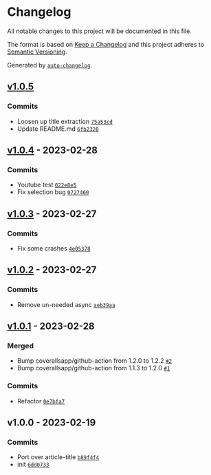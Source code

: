 # Changelog

All notable changes to this project will be documented in this file.

The format is based on [Keep a Changelog](https://keepachangelog.com/en/1.0.0/)
and this project adheres to [Semantic Versioning](https://semver.org/spec/v2.0.0.html).

Generated by [`auto-changelog`](https://github.com/CookPete/auto-changelog).

## [v1.0.5](https://github.com/hifiwi-fi/extract-meta/compare/v1.0.4...v1.0.5)

### Commits

- Loosen up title extraction [`75a53cd`](https://github.com/hifiwi-fi/extract-meta/commit/75a53cdbaef7b56d2231772f3d73a2c2730bf495)
- Update README.md [`6fb2320`](https://github.com/hifiwi-fi/extract-meta/commit/6fb23200db320387b72f75c63d45e6536e819401)

## [v1.0.4](https://github.com/hifiwi-fi/extract-meta/compare/v1.0.3...v1.0.4) - 2023-02-28

### Commits

- Youtube test [`022e8e5`](https://github.com/hifiwi-fi/extract-meta/commit/022e8e5516a1245f3dd69290d435f9b820999348)
- Fix selection bug [`0727460`](https://github.com/hifiwi-fi/extract-meta/commit/0727460f36f689429d842c08884e36dfa79393e4)

## [v1.0.3](https://github.com/hifiwi-fi/extract-meta/compare/v1.0.2...v1.0.3) - 2023-02-27

### Commits

- Fix some crashes [`4e05378`](https://github.com/hifiwi-fi/extract-meta/commit/4e053782233ef4199a2d9f35ab562f5acf02c39f)

## [v1.0.2](https://github.com/hifiwi-fi/extract-meta/compare/v1.0.1...v1.0.2) - 2023-02-27

### Commits

- Remove un-needed async [`aeb39aa`](https://github.com/hifiwi-fi/extract-meta/commit/aeb39aa1d73a19429490041cca783d97be8c2fca)

## [v1.0.1](https://github.com/hifiwi-fi/extract-meta/compare/v1.0.0...v1.0.1) - 2023-02-28

### Merged

- Bump coverallsapp/github-action from 1.2.0 to 1.2.2 [`#2`](https://github.com/hifiwi-fi/extract-meta/pull/2)
- Bump coverallsapp/github-action from 1.1.3 to 1.2.0 [`#1`](https://github.com/hifiwi-fi/extract-meta/pull/1)

### Commits

- Refactor [`0e7bfa7`](https://github.com/hifiwi-fi/extract-meta/commit/0e7bfa747dada51e447648bb37f4412b1c6fc6ec)

## v1.0.0 - 2023-02-19

### Commits

- Port over article-title [`b89f4f4`](https://github.com/hifiwi-fi/extract-meta/commit/b89f4f4292f3ddc1a32e27407ef3036072964831)
- init [`6dd0733`](https://github.com/hifiwi-fi/extract-meta/commit/6dd0733cbd60d0cf3fb6d558d9f71aad6aae264f)
